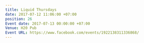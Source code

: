 ```yaml
---
title: Liquid Thursdays
date: 2017-07-12 11:06:00 +07:00
position: 26
Event date: 2017-07-13 00:00:00 +07:00
Venue: H20 Pub
Event URL: https://www.facebook.com/events/1922138311336868/
---
```


